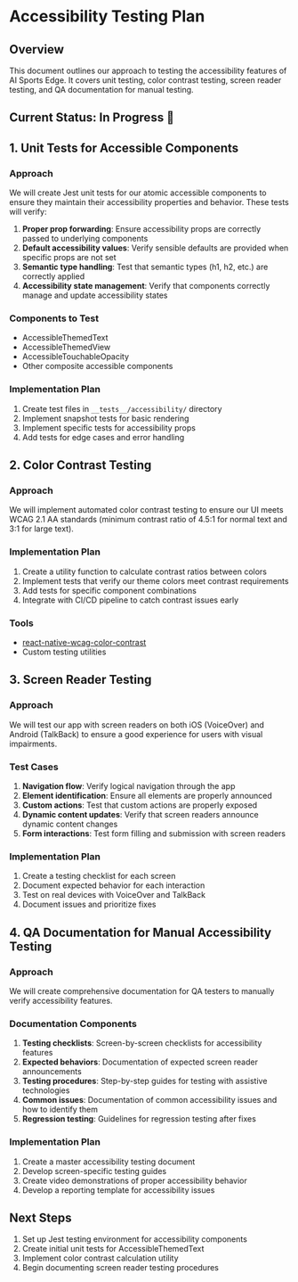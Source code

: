 # Accessibility Testing Plan

## Overview

This document outlines our approach to testing the accessibility features of AI Sports Edge. It covers unit testing, color contrast testing, screen reader testing, and QA documentation for manual testing.

## Current Status: In Progress 🔄

## 1. Unit Tests for Accessible Components

### Approach

We will create Jest unit tests for our atomic accessible components to ensure they maintain their accessibility properties and behavior. These tests will verify:

1. **Proper prop forwarding**: Ensure accessibility props are correctly passed to underlying components
2. **Default accessibility values**: Verify sensible defaults are provided when specific props are not set
3. **Semantic type handling**: Test that semantic types (h1, h2, etc.) are correctly applied
4. **Accessibility state management**: Verify that components correctly manage and update accessibility states

### Components to Test

- AccessibleThemedText
- AccessibleThemedView
- AccessibleTouchableOpacity
- Other composite accessible components

### Implementation Plan

1. Create test files in `__tests__/accessibility/` directory
2. Implement snapshot tests for basic rendering
3. Implement specific tests for accessibility props
4. Add tests for edge cases and error handling

## 2. Color Contrast Testing

### Approach

We will implement automated color contrast testing to ensure our UI meets WCAG 2.1 AA standards (minimum contrast ratio of 4.5:1 for normal text and 3:1 for large text).

### Implementation Plan

1. Create a utility function to calculate contrast ratios between colors
2. Implement tests that verify our theme colors meet contrast requirements
3. Add tests for specific component combinations
4. Integrate with CI/CD pipeline to catch contrast issues early

### Tools

- [react-native-wcag-color-contrast](https://www.npmjs.com/package/react-native-wcag-color-contrast)
- Custom testing utilities

## 3. Screen Reader Testing

### Approach

We will test our app with screen readers on both iOS (VoiceOver) and Android (TalkBack) to ensure a good experience for users with visual impairments.

### Test Cases

1. **Navigation flow**: Verify logical navigation through the app
2. **Element identification**: Ensure all elements are properly announced
3. **Custom actions**: Test that custom actions are properly exposed
4. **Dynamic content updates**: Verify that screen readers announce dynamic content changes
5. **Form interactions**: Test form filling and submission with screen readers

### Implementation Plan

1. Create a testing checklist for each screen
2. Document expected behavior for each interaction
3. Test on real devices with VoiceOver and TalkBack
4. Document issues and prioritize fixes

## 4. QA Documentation for Manual Accessibility Testing

### Approach

We will create comprehensive documentation for QA testers to manually verify accessibility features.

### Documentation Components

1. **Testing checklists**: Screen-by-screen checklists for accessibility features
2. **Expected behaviors**: Documentation of expected screen reader announcements
3. **Testing procedures**: Step-by-step guides for testing with assistive technologies
4. **Common issues**: Documentation of common accessibility issues and how to identify them
5. **Regression testing**: Guidelines for regression testing after fixes

### Implementation Plan

1. Create a master accessibility testing document
2. Develop screen-specific testing guides
3. Create video demonstrations of proper accessibility behavior
4. Develop a reporting template for accessibility issues

## Next Steps

1. Set up Jest testing environment for accessibility components
2. Create initial unit tests for AccessibleThemedText
3. Implement color contrast calculation utility
4. Begin documenting screen reader testing procedures
